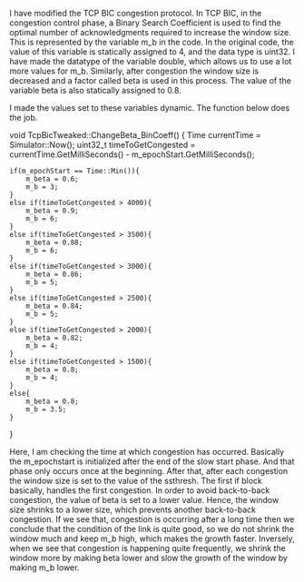 I have modified the TCP BIC congestion protocol.
In TCP BIC, in the congestion control phase, a Binary Search Coefficient is used to find the optimal number of acknowledgments required to increase the window size.
This is represented by the variable m_b in the code.
In the original code, the value of this variable is statically assigned to 4, and the data type is uint32. I have made the datatype of the variable double, which 
allows us to use a lot more values for m_b.
Similarly, after congestion the window size is decreased and a factor called beta is used in this process. The value of the variable beta is also statically assigned
to 0.8. 

I made the values set to these variables dynamic.
The function below does the job.

void
TcpBicTweaked::ChangeBeta_BinCoeff()
{
    Time currentTime = Simulator::Now();
    uint32_t timeToGetCongested = currentTime.GetMilliSeconds() - m_epochStart.GetMilliSeconds();

    if(m_epochStart == Time::Min()){
        m_beta = 0.6;
        m_b = 3;
    }
    else if(timeToGetCongested > 4000){
        m_beta = 0.9;
        m_b = 6;
    }
    else if(timeToGetCongested > 3500){
        m_beta = 0.88;
        m_b = 6;
    }
    else if(timeToGetCongested > 3000){
        m_beta = 0.86;
        m_b = 5;
    }
    else if(timeToGetCongested > 2500){
        m_beta = 0.84;
        m_b = 5;
    }
    else if(timeToGetCongested > 2000){
        m_beta = 0.82;
        m_b = 4;
    }
    else if(timeToGetCongested > 1500){
        m_beta = 0.8;
        m_b = 4;
    }
    else{
        m_beta = 0.8;
        m_b = 3.5;
    }
}

Here, I am checking the time at which congestion has occurred. Basically the m_epochstart is initialized after the end of the slow start phase. 
And that phase only occurs once at the beginning. After that, after each congestion the window size is set to the value of the ssthresh. 
The first if block basically, handles the first congestion. In order to avoid back-to-back congestion, the value of beta is set to a lower value.
Hence, the window size shrinks to a lower size, which prevents another back-to-back congestion. 
If we see that, congestion is occurring after a long time then we conclude that the condition of the link is quite good, so we do not shrink the window
much and keep m_b high, which makes the growth faster. Inversely, when we see that congestion is happening quite frequently, we shrink the window more 
by making beta lower and slow the growth of the window by making m_b lower.  
